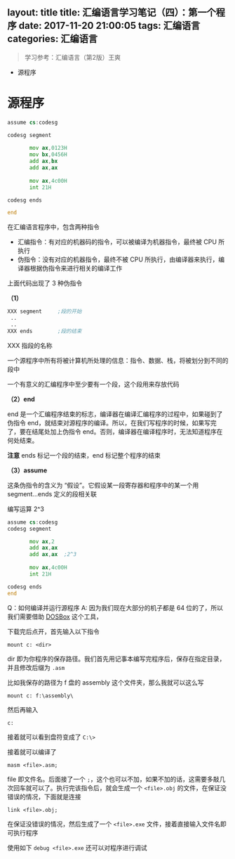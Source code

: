 layout: title
title: 汇编语言学习笔记（四）：第一个程序
date: 2017-11-20 21:00:05
tags: 汇编语言
categories: 汇编语言
---


> 学习参考：汇编语言（第2版）王爽

 + 源程序

 <!-- more -->

# 源程序

```asm
assume cs:codesg

codesg segment
       
       mov ax,0123H
       mov bx,0456H
       add ax,bx
       add ax,ax
       
       mov ax,4c00H
       int 21H

codesg ends

end
```

在汇编语言程序中，包含两种指令
 
 + 汇编指令：有对应的机器码的指令，可以被编译为机器指令，最终被 CPU 所执行
 + 伪指令：没有对应的机器指令，最终不被 CPU 所执行，由编译器来执行，编译器根据伪指令来进行相关的编译工作

上面代码出现了 3 种伪指令

 **（1）**
```asm
XXX segment     ;段的开始
 ..
 ..
XXX ends        ;段的结束
```
  
XXX 指段的名称

一个源程序中所有将被计算机所处理的信息：指令、数据、栈，将被划分到不同的段中

一个有意义的汇编程序中至少要有一个段，这个段用来存放代码

**（2）end**

 end 是一个汇编程序结束的标志，编译器在编译汇编程序的过程中，如果碰到了伪指令 end，就结束对源程序的编译。所以，在我们写程序的时候，如果写完了，要在结尾处加上伪指令 end。否则，编译器在编译程序时，无法知道程序在何处结束。
 
 **注意** ends 标记一个段的结束，end 标记整个程序的结束
 
**（3）assume**

这条伪指令的含义为 “假设”。它假设某一段寄存器和程序中的某一个用 segment...ends 定义的段相关联


编写运算 2^3
```asm
assume cs:codesg
codesg segment

       mov ax,2
       add ax,ax
       add ax,ax  ;2^3
       
       mov ax,4c00H
       int 21H

codesg ends
end
```


Q：如何编译并运行源程序
A:
因为我们现在大部分的机子都是 64 位的了，所以我们需要借助 [DOSBox](http://www.dosbox.com/download.php?main=1) 这个工具，

下载完后点开，首先输入以下指令
```
mount c: <dir>
```

dir 即为你程序的保存路径。我们首先用记事本编写完程序后，保存在指定目录，并且修改后缀为 `.asm`

比如我保存的路径为 f 盘的 assembly 这个文件夹，那么我就可以这么写
```
mount c: f:\assembly\
```

然后再输入
```
c:
```

接着就可以看到盘符变成了 `C:\>`

接着就可以编译了
```
masm <file>.asm;
```
file 即文件名。后面接了一个 `;`，这个也可以不加，如果不加的话，这需要多敲几次回车就可以了。执行完该指令后，就会生成一个 `<file>.obj` 的文件，在保证没错误的情况，下面就是连接

```
link <file>.obj;
```
在保证没错误的情况，然后生成了一个 `<file>.exe` 文件，接着直接输入文件名即可执行程序


使用如下 `debug <file>.exe` 还可以对程序进行调试

